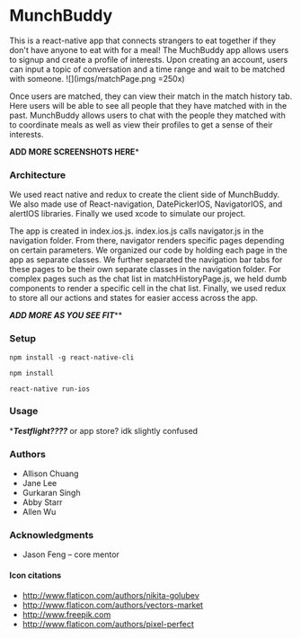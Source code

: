 # MunchBuddy
This is a react-native app that connects strangers to eat together if they don't have anyone to eat with for a meal! The MuchBuddy app allows users to signup and create a profile of interests. Upon creating an account, users can input a topic of conversation and a time range and wait to be matched with someone.
![](imgs/matchPage.png =250x)

Once users are matched, they can view their match in the match history tab. Here users will be able to see all people that they have matched with in the past. MunchBuddy allows users to chat with the people they matched with to coordinate meals as well as view their profiles to get a sense of their interests.

******ADD MORE SCREENSHOTS HERE*******

### Architecture
We used react native and redux to create the client side of MunchBuddy. We also made use of React-navigation, DatePickerIOS, NavigatorIOS, and alertIOS libraries. Finally we used xcode to simulate our project.

The app is created in index.ios.js. index.ios.js calls navigator.js in the navigation folder. From there, navigator renders specific pages depending on certain parameters. We organized our code by holding each page in the app as separate classes. We further separated the navigation bar tabs for these pages to be their own separate classes in the navigation folder. For complex pages such as the chat list in matchHistoryPage.js, we held dumb components to render a specific cell in the chat list. Finally, we used redux to store all our actions and states for easier access across the app.

*******ADD MORE AS YOU SEE FIT*********

### Setup
`npm install -g react-native-cli`

`npm install`

`react-native run-ios`

### Usage
********Testflight????******* or app store? idk slightly confused

### Authors
* Allison Chuang
* Jane Lee
* Gurkaran Singh
* Abby Starr
* Allen Wu

### Acknowledgments
* Jason Feng – core mentor

#### Icon citations
* http://www.flaticon.com/authors/nikita-golubev
* http://www.flaticon.com/authors/vectors-market
* http://www.freepik.com
* http://www.flaticon.com/authors/pixel-perfect
